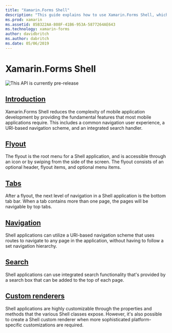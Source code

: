 ```yaml
---
title: "Xamarin.Forms Shell"
description: "This guide explains how to use Xamarin.Forms Shell, which reduces the complexity of Xamarin.Forms applications by providing the fundamental features that most applications require."
ms.prod: xamarin
ms.assetid: 85B322AA-808F-41B6-953A-5877264AE643
ms.technology: xamarin-forms
author: davidbritch
ms.author: dabritch
ms.date: 05/06/2019
---
```


# Xamarin.Forms Shell

![](~/media/shared/preview.png "This API is currently pre-release")

## [Introduction](introduction.md)

Xamarin.Forms Shell reduces the complexity of mobile application development by providing the fundamental features that most mobile applications require. This includes a common navigation user experience, a URI-based navigation scheme, and an integrated search handler.

## [Flyout](flyout.md)

The flyout is the root menu for a Shell application, and is accessible through an icon or by swiping from the side of the screen. The flyout consists of an optional header, flyout items, and optional menu items.

## [Tabs](tabs.md)

After a flyout, the next level of navigation in a Shell application is the bottom tab bar. When a tab contains more than one page, the pages will be navigable by top tabs.

## [Navigation](navigation.md)

Shell applications can utilize a URI-based navigation scheme that uses routes to navigate to any page in the application, without having to follow a set navigation hierarchy.

## [Search](search.md)

Shell applications can use integrated search functionality that's provided by a search box that can be added to the top of each page.

## [Custom renderers](customrenderers.md)

Shell applications are highly customizable through the properties and methods that the various Shell classes expose. However, it's also possible to create a Shell custom renderer when more sophisticated platform-specific customizations are required.
